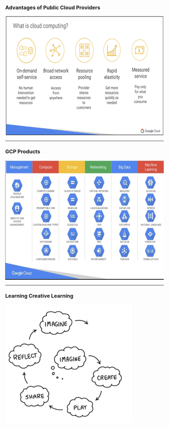 ### Advantages of Public Cloud Providers

<img src="https://raw.githubusercontent.com/stefanhansatos/gitpitch-template/GCP_Atos_101/assets/image/cloud-advantages.png" alt="What is cloud computing" height="380"/>


---

### GCP Products

<img src="https://raw.githubusercontent.com/stefanhansatos/gitpitch-template/GCP_Atos_101/assets/image/gcp-products.png" alt="GCP Products" height="380"/>


---

### Learning Creative Learning

<img src="https://raw.githubusercontent.com/stefanhansatos/gitpitch-template/GCP_Atos_101/assets/image/learningCreativeLearning.png" alt="Learning Creative Learning" height="380"/>

